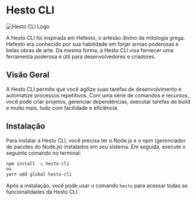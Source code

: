# Hesto CLI

![Hesto CLI Logo](logo.png)

A Hesto CLI foi inspirada em Hefesto, o artesão divino da mitologia grega. Hefesto era conhecido por sua habilidade em forjar armas poderosas e belas obras de arte. Da mesma forma, a Hesto CLI visa fornecer uma ferramenta poderosa e útil para desenvolvedores e criadores.

## Visão Geral

A Hesto CLI permite que você agilize suas tarefas de desenvolvimento e automatize processos repetitivos. Com uma série de comandos e recursos, você pode criar projetos, gerenciar dependências, executar tarefas de build e muito mais, tudo com facilidade e eficiência.

## Instalação

Para instalar a Hesto CLI, você precisa ter o Node.js e o npm (gerenciador de pacotes do Node.js) instalados em seu sistema. Em seguida, execute o seguinte comando no terminal:

```bash
npm install -g hesto-cli
ou
yarn add global hesto-cli
```

Após a instalação, você pode usar o comando `hesto` para acessar todas as funcionalidades da Hesto CLI.
